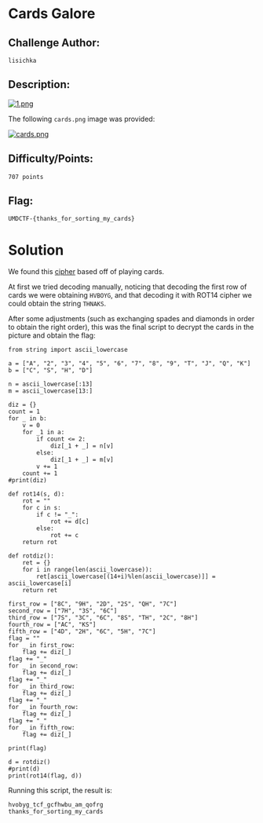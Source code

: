 # Cards Galore

## Challenge Author:
`lisichka`

## Description:
[![1.png](https://i.postimg.cc/0y9xPTQ5/1.png)](https://postimg.cc/1f7bKYwb)

The following `cards.png` image was provided:

[![cards.png](https://i.postimg.cc/j57Bzc5k/cards.png)](https://postimg.cc/9Rcx2GyG)

## Difficulty/Points: 
`707 points`

## Flag:
`UMDCTF-{thanks_for_sorting_my_cards}`
# 

# Solution

We found this [cipher](https://www.codewars.com/kata/59c2ff946bddd2a2fd00009e) based off of playing cards.

At first we tried decoding manually, noticing that decoding the first row of cards we were obtaining
`HVBOYG`, and that decoding it with ROT14 cipher we could obtain the string `THNAKS`.

After some adjustments (such as exchanging spades and diamonds in order to obtain the right order), this was the final script to decrypt the cards in the picture and obtain the flag:

```
from string import ascii_lowercase

a = ["A", "2", "3", "4", "5", "6", "7", "8", "9", "T", "J", "Q", "K"]
b = ["C", "S", "H", "D"]

n = ascii_lowercase[:13]
m = ascii_lowercase[13:]

diz = {}
count = 1
for _ in b:
    v = 0
    for _1 in a:
        if count <= 2:
            diz[_1 + _] = n[v]
        else:
            diz[_1 + _] = m[v]
        v += 1
    count += 1
#print(diz)

def rot14(s, d):
    rot = ""
    for c in s:
        if c != "_":
            rot += d[c]
        else:
            rot += c
    return rot

def rotdiz():
    ret = {}
    for i in range(len(ascii_lowercase)):
        ret[ascii_lowercase[(14+i)%len(ascii_lowercase)]] = ascii_lowercase[i]
    return ret

first_row = ["8C", "9H", "2D", "2S", "QH", "7C"]
second_row = ["7H", "3S", "6C"]
third_row = ["7S", "3C", "6C", "8S", "TH", "2C", "8H"]
fourth_row = ["AC", "KS"]
fifth_row = ["4D", "2H", "6C", "5H", "7C"]
flag = ""
for _ in first_row:
    flag += diz[_]
flag += "_"
for _ in second_row:
    flag += diz[_]
flag += "_"
for _ in third_row:
    flag += diz[_]
flag += "_"
for _ in fourth_row:
    flag += diz[_]
flag += "_"
for _ in fifth_row:
    flag += diz[_]

print(flag)

d = rotdiz() 
#print(d)
print(rot14(flag, d))
```

Running this script, the result is:
```
hvobyg_tcf_gcfhwbu_am_qofrg
thanks_for_sorting_my_cards
```
